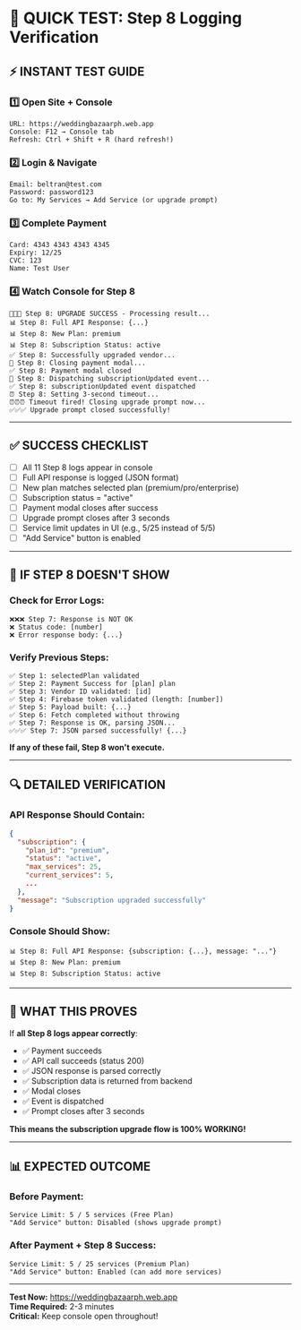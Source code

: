 # 🚀 QUICK TEST: Step 8 Logging Verification

## ⚡ INSTANT TEST GUIDE

### 1️⃣ Open Site + Console
```
URL: https://weddingbazaarph.web.app
Console: F12 → Console tab
Refresh: Ctrl + Shift + R (hard refresh!)
```

### 2️⃣ Login & Navigate
```
Email: beltran@test.com
Password: password123
Go to: My Services → Add Service (or upgrade prompt)
```

### 3️⃣ Complete Payment
```
Card: 4343 4343 4343 4345
Expiry: 12/25
CVC: 123
Name: Test User
```

### 4️⃣ Watch Console for Step 8
```
🎊🎊🎊 Step 8: UPGRADE SUCCESS - Processing result...
📊 Step 8: Full API Response: {...}
📊 Step 8: New Plan: premium
📊 Step 8: Subscription Status: active
✅ Step 8: Successfully upgraded vendor...
🔄 Step 8: Closing payment modal...
✅ Step 8: Payment modal closed
📢 Step 8: Dispatching subscriptionUpdated event...
✅ Step 8: subscriptionUpdated event dispatched
⏰ Step 8: Setting 3-second timeout...
⏰⏰⏰ Timeout fired! Closing upgrade prompt now...
✅✅✅ Upgrade prompt closed successfully!
```

---

## ✅ SUCCESS CHECKLIST

- [ ] All 11 Step 8 logs appear in console
- [ ] Full API response is logged (JSON format)
- [ ] New plan matches selected plan (premium/pro/enterprise)
- [ ] Subscription status = "active"
- [ ] Payment modal closes after success
- [ ] Upgrade prompt closes after 3 seconds
- [ ] Service limit updates in UI (e.g., 5/25 instead of 5/5)
- [ ] "Add Service" button is enabled

---

## 🐛 IF STEP 8 DOESN'T SHOW

### Check for Error Logs:
```
❌❌❌ Step 7: Response is NOT OK
❌ Status code: [number]
❌ Error response body: {...}
```

### Verify Previous Steps:
```
✅ Step 1: selectedPlan validated
✅ Step 2: Payment Success for [plan] plan
✅ Step 3: Vendor ID validated: [id]
✅ Step 4: Firebase token validated (length: [number])
✅ Step 5: Payload built: {...}
✅ Step 6: Fetch completed without throwing
✅ Step 7: Response is OK, parsing JSON...
✅✅✅ Step 7: JSON parsed successfully! {...}
```

**If any of these fail, Step 8 won't execute.**

---

## 🔍 DETAILED VERIFICATION

### API Response Should Contain:
```json
{
  "subscription": {
    "plan_id": "premium",
    "status": "active",
    "max_services": 25,
    "current_services": 5,
    ...
  },
  "message": "Subscription upgraded successfully"
}
```

### Console Should Show:
```
📊 Step 8: Full API Response: {subscription: {...}, message: "..."}
📊 Step 8: New Plan: premium
📊 Step 8: Subscription Status: active
```

---

## 🎯 WHAT THIS PROVES

If **all Step 8 logs appear correctly**:
- ✅ Payment succeeds
- ✅ API call succeeds (status 200)
- ✅ JSON response is parsed correctly
- ✅ Subscription data is returned from backend
- ✅ Modal closes
- ✅ Event is dispatched
- ✅ Prompt closes after 3 seconds

**This means the subscription upgrade flow is 100% WORKING!**

---

## 📊 EXPECTED OUTCOME

### Before Payment:
```
Service Limit: 5 / 5 services (Free Plan)
"Add Service" button: Disabled (shows upgrade prompt)
```

### After Payment + Step 8 Success:
```
Service Limit: 5 / 25 services (Premium Plan)
"Add Service" button: Enabled (can add more services)
```

---

**Test Now:** https://weddingbazaarph.web.app  
**Time Required:** 2-3 minutes  
**Critical:** Keep console open throughout!
